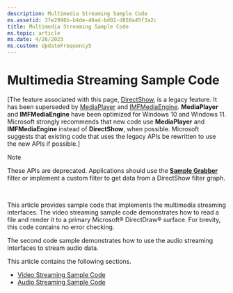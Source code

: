 ```yaml
---
description: Multimedia Streaming Sample Code
ms.assetid: 3fe2996b-b4de-40ad-bd02-d850a45f3a2c
title: Multimedia Streaming Sample Code
ms.topic: article
ms.date: 4/26/2023
ms.custom: UpdateFrequency5
---
```


# Multimedia Streaming Sample Code

\[The feature associated with this page, [DirectShow](/windows/win32/directshow/directshow), is a legacy feature. It has been superseded by [MediaPlayer](/uwp/api/Windows.Media.Playback.MediaPlayer) and [IMFMediaEngine](/windows/win32/api/mfmediaengine/nn-mfmediaengine-imfmediaengine). **MediaPlayer** and **IMFMediaEngine** have been optimized for Windows 10 and Windows 11. Microsoft strongly recommends that new code use **MediaPlayer** and **IMFMediaEngine** instead of **DirectShow**, when possible. Microsoft suggests that existing code that uses the legacy APIs be rewritten to use the new APIs if possible.\]

> [!Note]  
> These APIs are deprecated. Applications should use the [**Sample Grabber**](sample-grabber-filter.md) filter or implement a custom filter to get data from a DirectShow filter graph.

 

This article provides sample code that implements the multimedia streaming interfaces. The video streaming sample code demonstrates how to read a file and render it to a primary Microsoft® DirectDraw® surface. For brevity, this code contains no error checking.

The second code sample demonstrates how to use the audio streaming interfaces to stream audio data.

This article contains the following sections.

-   [Video Streaming Sample Code](video-streaming-sample-code.md)
-   [Audio Streaming Sample Code](audio-streaming-sample-code.md)

 

 



